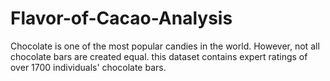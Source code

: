 # Flavor-of-Cacao-Analysis
Chocolate is one of the most popular candies in the world. However, not all chocolate bars are created equal. this dataset contains expert ratings of over 1700 individuals' chocolate bars.

